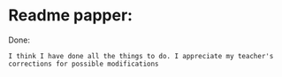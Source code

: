 # Readme papper:

Done:

```
I think I have done all the things to do. I appreciate my teacher's corrections for possible modifications

```

